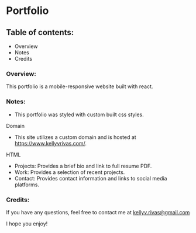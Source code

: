 # Portfolio

## Table of contents:

- Overview
- Notes
- Credits

### Overview:

This portfolio is a mobile-responsive website built with react. 

### Notes:
- This portfolio was styled with custom built css styles.

Domain

- This site utilizes a custom domain and is hosted at https://www.kellyvrivas.com/.

HTML

- Projects: Provides a brief bio and link to full resume PDF.
- Work: Provides a selection of recent projects.
- Contact: Provides contact information and links to social media platforms.

### Credits:

If you have any questions, feel free to contact me at kellyv.rivas@gmail.com

I hope you enjoy!
